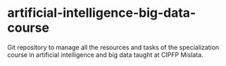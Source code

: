 # artificial-intelligence-big-data-course
Git repository to manage all the resources and tasks of the specialization course in artificial intelligence and big data taught at CIPFP Mislata.
